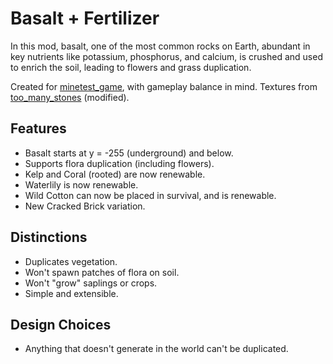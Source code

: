 # Basalt + Fertilizer
In this mod, basalt, one of the most common rocks on Earth, abundant in key nutrients like potassium, phosphorus, and calcium, is crushed and used to enrich the soil, leading to flowers and grass duplication.

Created for [minetest_game](https://content.minetest.net/packages/Minetest/minetest_game/), with gameplay balance in mind. Textures from [too_many_stones](https://content.minetest.net/packages/JoeEnderman/too_many_stones/) (modified).

## Features
- Basalt starts at y = -255 (underground) and below.
- Supports flora duplication (including flowers).
- Kelp and Coral (rooted) are now renewable.
- Waterlily is now renewable.
- Wild Cotton can now be placed in survival, and is renewable.
- New Cracked Brick variation.

## Distinctions
- Duplicates vegetation.
- Won't spawn patches of flora on soil.
- Won't "grow" saplings or crops.
- Simple and extensible.

## Design Choices
- Anything that doesn't generate in the world can't be duplicated.
